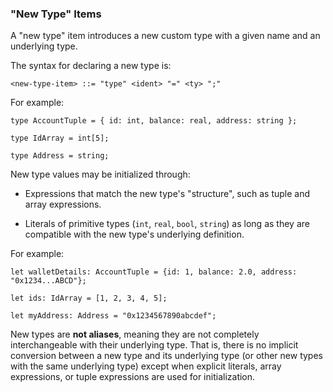 ### "New Type" Items

A "new type" item introduces a new custom type with a given name and an underlying type.

The syntax for declaring a new type is:

```bnf
<new-type-item> ::= "type" <ident> "=" <ty> ";"
```

For example:

```yurt
type AccountTuple = { id: int, balance: real, address: string };

type IdArray = int[5];

type Address = string;
```

New type values may be initialized through:

- Expressions that match the new type's "structure", such as tuple and array expressions.

- Literals of primitive types (`int`, `real`, `bool`, `string`) as long as they are compatible with the new type's underlying definition.

For example:

```yurt
let walletDetails: AccountTuple = {id: 1, balance: 2.0, address: "0x1234...ABCD"};

let ids: IdArray = [1, 2, 3, 4, 5];

let myAddress: Address = "0x1234567890abcdef";
```

New types are **not aliases**, meaning they are not completely interchangeable with their underlying type. That is, there is no implicit conversion between a new type and its underlying type (or other new types with the same underlying type) except when explicit literals, array expressions, or tuple expressions are used for initialization.
